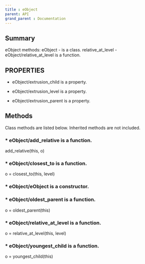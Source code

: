 ```yaml
---
title : eObject
parent: API
grand_parent : Documentation
---
```

## Summary
eObject methods:
eObject - is a class.
relative_at_level - eObject/relative_at_level is a function.
## PROPERTIES
* eObject/extrusion_child is a property.

* eObject/extrusion_level is a property.

* eObject/extrusion_parent is a property.

## Methods
Class methods are listed below. Inherited methods are not included.
### * eObject/add_relative is a function.
add_relative(this, o)

### * eObject/closest_to is a function.
o = closest_to(this, level)

### * eObject/eObject is a constructor.

### * eObject/oldest_parent is a function.
o = oldest_parent(this)

### * eObject/relative_at_level is a function.
o = relative_at_level(this, level)

### * eObject/youngest_child is a function.
o = youngest_child(this)

